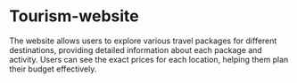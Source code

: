 # Tourism-website

The website allows users to explore various travel packages for different  destinations, providing detailed information about each package and activity. Users can see the exact prices for each location, helping them plan their budget effectively. 

